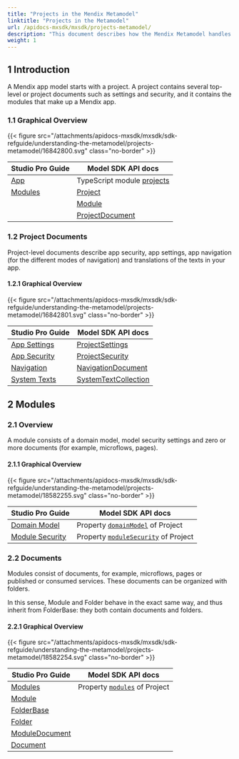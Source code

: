 ```yaml
---
title: "Projects in the Mendix Metamodel"
linktitle: "Projects in the Metamodel"
url: /apidocs-mxsdk/mxsdk/projects-metamodel/
description: "This document describes how the Mendix Metamodel handles projects in relation to modules and documents."
weight: 1
---
```


## 1 Introduction

A Mendix app model starts with a project. A project contains several top-level or project documents such as settings and security, and it contains the modules that make up a Mendix app.

### 1.1 Graphical Overview

{{< figure src="/attachments/apidocs-mxsdk/mxsdk/sdk-refguide/understanding-the-metamodel/projects-metamodel/16842800.svg" class="no-border" >}}

Studio Pro Guide | Model SDK API docs
| --- | --- |
| [App](/refguide/app/) | TypeScript module [projects](https://apidocs.rnd.mendix.com/modelsdk/latest/modules/projects.html) |
| [Modules](/refguide/modules/) |[Project](https://apidocs.rnd.mendix.com/modelsdk/latest/classes/projects.project.html) |
| |[Module](https://apidocs.rnd.mendix.com/modelsdk/latest/classes/projects.module.html) |
| |[ProjectDocument](https://apidocs.rnd.mendix.com/modelsdk/latest/classes/projects.projectdocument.html) |

### 1.2 Project Documents

Project-level documents describe app security, app settings, app navigation (for the different modes of navigation) and translations of the texts in your app.

#### 1.2.1 Graphical Overview

{{< figure src="/attachments/apidocs-mxsdk/mxsdk/sdk-refguide/understanding-the-metamodel/projects-metamodel/16842801.svg" class="no-border" >}}

Studio Pro Guide | Model SDK API docs
| --- | --- |
|[App Settings](/refguide/app-settings/)| [ProjectSettings](https://apidocs.rnd.mendix.com/modelsdk/latest/classes/settings.ProjectSettings.html) |
| [App Security](/refguide/app-security/) | [ProjectSecurity](https://apidocs.rnd.mendix.com/modelsdk/latest/classes/security.ProjectSecurity.html)|
| [Navigation](/refguide/navigation/) |[NavigationDocument](https://apidocs.rnd.mendix.com/modelsdk/latest/classes/navigation.NavigationDocument.html)|
| [System Texts](/refguide/system-texts/) |[SystemTextCollection](https://apidocs.rnd.mendix.com/modelsdk/latest/classes/texts.SystemTextCollection.html) |

## 2 Modules

### 2.1 Overview

A module consists of a domain model, model security settings and zero or more documents (for example, microflows, pages).

#### 2.1.1 Graphical Overview

{{< figure src="/attachments/apidocs-mxsdk/mxsdk/sdk-refguide/understanding-the-metamodel/projects-metamodel/18582255.svg" class="no-border" >}}

Studio Pro Guide | Model SDK API docs
| --- | --- |
| [Domain Model](/refguide/domain-model/) | Property [`domainModel`](https://apidocs.rnd.mendix.com/modelsdk/latest/classes/projects.module.html#domainmodel) of Project |
| [Module Security](/refguide/module-security/) | Property [`moduleSecurity`](https://apidocs.rnd.mendix.com/modelsdk/latest/classes/projects.module.html#modulesecurity) of Project |

### 2.2 Documents

Modules consist of documents, for example, microflows, pages or published or consumed services. These documents can be organized with folders.

In this sense, Module and Folder behave in the exact same way, and thus inherit from FolderBase: they both contain documents and folders.

#### 2.2.1 Graphical Overview

{{< figure src="/attachments/apidocs-mxsdk/mxsdk/sdk-refguide/understanding-the-metamodel/projects-metamodel/18582254.svg" class="no-border" >}}

Studio Pro Guide | Model SDK API docs
| --- | --- |
| [Modules](/refguide/modules/) | Property [`modules`](https://apidocs.rnd.mendix.com/modelsdk/latest/classes/projects.project.html#modules) of Project |
| [Module](https://apidocs.rnd.mendix.com/modelsdk/latest/classes/projects.module.html) | |
| [FolderBase](https://apidocs.rnd.mendix.com/modelsdk/latest/classes/projects.folderbase.html) | |
| [Folder](https://apidocs.rnd.mendix.com/modelsdk/latest/classes/projects.folder.html) | |
| [ModuleDocument](https://apidocs.rnd.mendix.com/modelsdk/latest/classes/projects.moduledocument.html) | |
| [Document](https://apidocs.rnd.mendix.com/modelsdk/latest/classes/projects.document.html) | |
